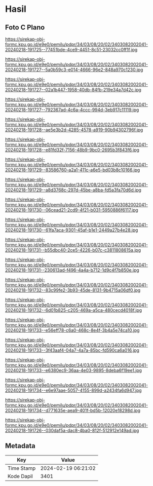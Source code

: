 # Hasil

## Foto C Plano

https://sirekap-obj-formc.kpu.go.id/e9e0/pemilu/pdpr/34/03/08/20/02/3403082002041-20240218-191725--77451bde-4ce9-4451-8c51-23032cc0ff1f.jpg

https://sirekap-obj-formc.kpu.go.id/e9e0/pemilu/pdpr/34/03/08/20/02/3403082002041-20240218-191727--5a0b59c3-e014-4666-96e2-848a970c1230.jpg

https://sirekap-obj-formc.kpu.go.id/e9e0/pemilu/pdpr/34/03/08/20/02/3403082002041-20240218-191727--02a1b447-1958-40db-84fb-219e34a7d42c.jpg

https://sirekap-obj-formc.kpu.go.id/e9e0/pemilu/pdpr/34/03/08/20/02/3403082002041-20240218-191727--792367ad-4c6a-4ccc-994d-3eb917c11119.jpg

https://sirekap-obj-formc.kpu.go.id/e9e0/pemilu/pdpr/34/03/08/20/02/3403082002041-20240218-191728--ae5e3b2d-4285-4578-a919-90b94302796f.jpg

https://sirekap-obj-formc.kpu.go.id/e9e0/pemilu/pdpr/34/03/08/20/02/3403082002041-20240218-191728--e81fd32f-7156-48b9-9bc0-2695b3f843f6.jpg

https://sirekap-obj-formc.kpu.go.id/e9e0/pemilu/pdpr/34/03/08/20/02/3403082002041-20240218-191729--83586760-a2a1-411c-a6e5-bd03b8c10166.jpg

https://sirekap-obj-formc.kpu.go.id/e9e0/pemilu/pdpr/34/03/08/20/02/3403082002041-20240218-191729--a8d3768c-297d-45be-a8ba-fd5a3fa70d6d.jpg

https://sirekap-obj-formc.kpu.go.id/e9e0/pemilu/pdpr/34/03/08/20/02/3403082002041-20240218-191730--06cead21-2cd9-4f21-b031-5950886f6117.jpg

https://sirekap-obj-formc.kpu.go.id/e9e0/pemilu/pdpr/34/03/08/20/02/3403082002041-20240218-191730--61fa7aca-9301-45af-b1e1-2449a27b4e28.jpg

https://sirekap-obj-formc.kpu.go.id/e9e0/pemilu/pdpr/34/03/08/20/02/3403082002041-20240218-191731--b55dbc40-2ce5-4226-b07c-c3811808615a.jpg

https://sirekap-obj-formc.kpu.go.id/e9e0/pemilu/pdpr/34/03/08/20/02/3403082002041-20240218-191731--230613ad-f496-4a4a-b712-1d9c4f7b850e.jpg

https://sirekap-obj-formc.kpu.go.id/e9e0/pemilu/pdpr/34/03/08/20/02/3403082002041-20240218-191732--83c99fe2-3b93-45de-8131-9b4715a06df0.jpg

https://sirekap-obj-formc.kpu.go.id/e9e0/pemilu/pdpr/34/03/08/20/02/3403082002041-20240218-191732--6d01b825-c205-469a-a5ca-480cecd4018f.jpg

https://sirekap-obj-formc.kpu.go.id/e9e0/pemilu/pdpr/34/03/08/20/02/3403082002041-20240218-191733--e56eff78-c6a0-468c-8e4f-3b4a5e74ca10.jpg

https://sirekap-obj-formc.kpu.go.id/e9e0/pemilu/pdpr/34/03/08/20/02/3403082002041-20240218-191733--3f43aaf4-04a7-4a7a-85bc-fd590ca6a016.jpg

https://sirekap-obj-formc.kpu.go.id/e9e0/pemilu/pdpr/34/03/08/20/02/3403082002041-20240218-191733--e6380ec9-36aa-4e03-9895-8deba6f19ee1.jpg

https://sirekap-obj-formc.kpu.go.id/e9e0/pemilu/pdpr/34/03/08/20/02/3403082002041-20240218-191734--e6e97aae-5057-4155-899d-a2434fa6d947.jpg

https://sirekap-obj-formc.kpu.go.id/e9e0/pemilu/pdpr/34/03/08/20/02/3403082002041-20240218-191734--d771635e-aea9-401f-bd5b-12020e18298d.jpg

https://sirekap-obj-formc.kpu.go.id/e9e0/pemilu/pdpr/34/03/08/20/02/3403082002041-20240218-191726--030daf5a-dac8-4ba0-812f-512912e149ad.jpg


## Metadata

| Key        | Value               |
| ---------- | ------------------- |
| Time Stamp | 2024-02-19 06:21:02 |
| Kode Dapil | 3401                |



